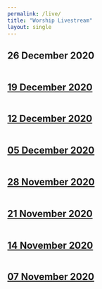```yaml
---
permalink: /live/
title: "Worship Livestream"
layout: single
---
```


## 26 December 2020
<a href="https://youtu.be/jnhvfgxRvoo"><img src="{{ site.url }}{{ site.baseurl }}/assets/images/Worship Service - 26 December 2020.jpg" alt="">
## 19 December 2020
<a href="https://youtu.be/9plw7dlme-Q"><img src="{{ site.url }}{{ site.baseurl }}/assets/images/Worship Service - 19 December 2020.jpg" alt="">
## 12 December 2020
<a href="https://youtu.be/sGo-RMLk1Yw"><img src="{{ site.url }}{{ site.baseurl }}/assets/images/Worship Service - 12 December 2020.jpg" alt="">
## 05 December 2020
<a href="https://youtu.be/XPszb_1TJPw"><img src="{{ site.url }}{{ site.baseurl }}/assets/images/Worship Service - 05 December 2020.jpg" alt="">
## 28 November 2020
<a href="https://youtu.be/s4EaKffxLv0"><img src="{{ site.url }}{{ site.baseurl }}/assets/images/Worship Service - 28 November 2020.jpg" alt="">
## 21 November 2020
<a href="https://youtu.be/Ngf8XzWTyL4"><img src="{{ site.url }}{{ site.baseurl }}/assets/images/Worship Service - 21 November 2020.jpg" alt="">
## 14 November 2020
<a href="https://youtu.be/3k5TWo8X9_0"><img src="{{ site.url }}{{ site.baseurl }}/assets/images/Worship Service - 14 November 2020.jpg" alt="">
## 07 November 2020
<a href="https://youtu.be/GJT7w-Bz49Q"><img src="{{ site.url }}{{ site.baseurl }}/assets/images/Worship Service - 07 November 2020.jpg" alt="">